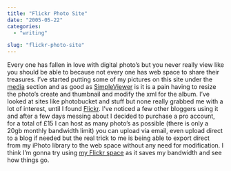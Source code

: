 ```yaml
---
title: "Flickr Photo Site"
date: "2005-05-22"
categories:
  - "writing"

slug: "flickr-photo-site"
---
```


Every one has fallen in love with digital photo’s but you never really view like you should be able to because not every one has web space to share their treasures. I’ve started putting some of my pictures on this site under the [media](https://adamchamberlin.info) section and as good as [SimpleViewer](https://www.airtightinteractive.com/simpleviewer/) is it is a pain having to resize the photo’s create and thumbnail and modify the xml for the album.
I’ve looked at sites like photobucket and stuff but none really grabbed me with a lot of interest, until I found [Flickr](https://www.flickr.com). I’ve noticed a few other bloggers using it and after a few days messing about I decided to purchase a pro account, for a total of £15 I can host as many photo’s as possible (there is only a 20gb monthly bandwidth limit) you can upload via email, even upload direct to a blog if needed but the real trick to me is being able to export direct from my iPhoto library to the web space without any need for modification.
I think I’m gonna try using [my Flickr space](https://www.flickr.com/photos/funkylarma/) as it saves my bandwidth and see how things go.
